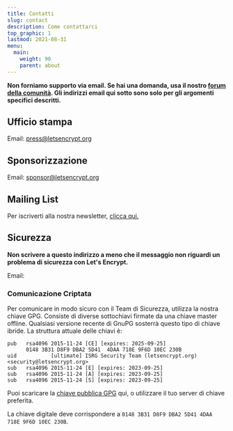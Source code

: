 ```yaml
---
title: Contatti
slug: contact
description: Come contattarci
top_graphic: 1
lastmod: 2021-08-31
menu:
  main:
    weight: 90
    parent: about
---
```


**Non forniamo supporto via email. Se hai una domanda, usa il nostro [forum della comunità](https://community.letsencrypt.org). Gli indirizzi email qui sotto sono solo per gli argomenti specifici descritti.**

## Ufficio stampa

Email: [press@letsencrypt.org](mailto:press@letsencrypt.org)

## Sponsorizzazione

Email: [sponsor@letsencrypt.org](mailto:sponsor@letsencrypt.org)

## Mailing List

Per iscriverti alla nostra newsletter, [clicca qui.](https://outreach.abetterinternet.org/l/1011011/2023-02-16/6l51)

## Sicurezza

**Non scrivere a questo indirizzo a meno che il messaggio non riguardi un problema di sicurezza con Let's Encrypt.**

<span id="email">Email: </span>

<script>
  var parts = ["security", '@', "letsencrypt", ".", "org"];
  var anchor = document.createElement("a");
  anchor.href = "mailto:" + parts.join("");
  anchor.text = parts.join("");
  document.getElementById("email").appendChild(anchor)
</script>

### Comunicazione Criptata

Per comunicare in modo sicuro con il Team di Sicurezza, utilizza la nostra chiave GPG. Consiste di diverse sottochiavi firmate da una chiave master offline. Qualsiasi versione recente di GnuPG sosterrà questo tipo di chiave ibride. La struttura attuale delle chiavi è:

```
pub   rsa4096 2015-11-24 [CE] [expires: 2025-09-25]
      0148 3B31 D8F9 DBA2 5D41  4DAA 718E 9F6D 10EC 230B
uid           [ultimate] ISRG Security Team (letsencrypt.org) <security@letsencrypt.org>
sub   rsa4096 2015-11-24 [E] [expires: 2023-09-25]
sub   rsa4096 2015-11-24 [A] [expires: 2023-09-25]
sub   rsa4096 2015-11-24 [S] [expires: 2023-09-25]
```

Puoi scaricare la [chiave pubblica GPG](/security_letsencrypt.org-publickey.asc) qui, o utilizzare il tuo server di chiave preferita.

La chiave digitale deve corrispondere a `0148 3B31 D8F9 DBA2 5D41 4DAA 718E 9F6D 10EC 230B`.
